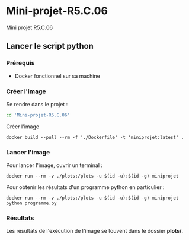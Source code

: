 # Mini-projet-R5.C.06
Mini projet R5.C.06 

## Lancer le script python

### Prérequis
- Docker fonctionnel sur sa machine

### Créer l'image
Se rendre dans le projet :
```bash
cd 'Mini-projet-R5.C.06'
```
Créer l'image
```docker
docker build --pull --rm -f './Dockerfile' -t 'miniprojet:latest' .
``` 

### Lancer l'image
Pour lancer l'image, ouvrir un terminal :
```
docker run --rm -v ./plots:/plots -u $(id -u):$(id -g) miniprojet
```

Pour obtenir les résultats d'un programme python en particulier :
```
docker run --rm -v ./plots:/plots -u $(id -u):$(id -g) miniprojet python programme.py
```

### Résultats
Les résultats de l'exécution de l'image se touvent dans le dossier **plots/**.
